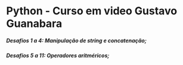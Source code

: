 # Python - Curso em video Gustavo Guanabara

##### Desafios 1 a 4: Manipulação de string e concatenação;
##### Desafios 5 a 11: Operadores aritméricos;